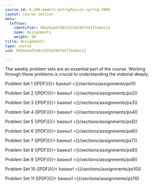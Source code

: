 ```yaml
---
course_id: 8-284-modern-astrophysics-spring-2006
layout: course_section
menu:
  leftnav:
    identifier: 902e6aa5fd0c5333d29d7e4f254dec12
    name: Assignments
    weight: 30
title: Assignments
type: course
uid: 902e6aa5fd0c5333d29d7e4f254dec12

---
```


The weekly problem sets are an essential part of the course. Working through these problems is crucial to understanding the material deeply.

Problem Set 1 ([PDF]({{< baseurl >}}/sections/assignments/ps1))

Problem Set 2 ([PDF]({{< baseurl >}}/sections/assignments/ps2))

Problem Set 3 ([PDF]({{< baseurl >}}/sections/assignments/ps3))

Problem Set 4 ([PDF]({{< baseurl >}}/sections/assignments/ps4))

Problem Set 5 ([PDF]({{< baseurl >}}/sections/assignments/ps5))

Problem Set 6 ([PDF]({{< baseurl >}}/sections/assignments/ps6))

Problem Set 7 ([PDF]({{< baseurl >}}/sections/assignments/ps7))

Problem Set 8 ([PDF]({{< baseurl >}}/sections/assignments/ps8))

Problem Set 9 ([PDF]({{< baseurl >}}/sections/assignments/ps9))

Problem Set 10 ([PDF]({{< baseurl >}}/sections/assignments/ps10))

Problem Set 11 ([PDF]({{< baseurl >}}/sections/assignments/ps11))